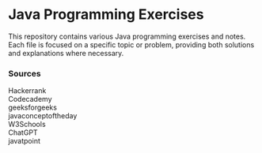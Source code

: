#  Java Programming Exercises

This repository contains various Java programming exercises and notes. Each file is focused on a specific topic or problem, providing both solutions and explanations where necessary.

### Sources
Hackerrank  
Codecademy  
geeksforgeeks  
javaconceptoftheday  
W3Schools  
ChatGPT  
javatpoint 
